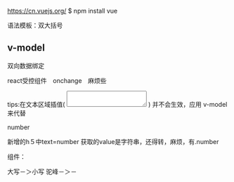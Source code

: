 
https://cn.vuejs.org/
$ npm install vue

语法模板：双大括号

## v-model

双向数据绑定

react受控组件　onchange　麻烦些

tips:在文本区域插值( <textarea></textarea> ) 并不会生效，应用 v-model 来代替

number

新增的h５中text=number 获取的value是字符串，还得转，麻烦，有.number

组件：

大写－＞小写
驼峰－＞－
